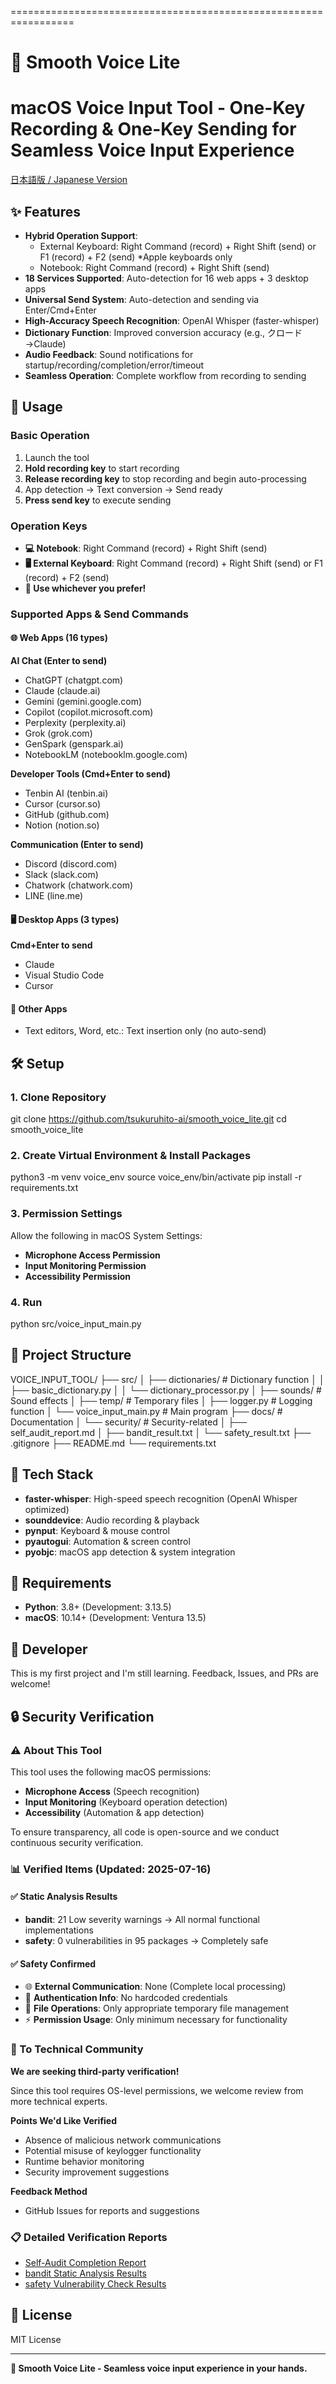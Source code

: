 
=================================================================
# 🎤 Smooth Voice Lite
macOS Voice Input Tool - One-Key Recording & One-Key Sending for Seamless Voice Input Experience
=================================================================

[日本語版 / Japanese Version](README_ja.md)

## ✨ Features

- **Hybrid Operation Support**: 
  - External Keyboard: Right Command (record) + Right Shift (send) or F1 (record) + F2 (send) *Apple keyboards only
  - Notebook: Right Command (record) + Right Shift (send)
- **18 Services Supported**: Auto-detection for 16 web apps + 3 desktop apps
- **Universal Send System**: Auto-detection and sending via Enter/Cmd+Enter
- **High-Accuracy Speech Recognition**: OpenAI Whisper (faster-whisper)
- **Dictionary Function**: Improved conversion accuracy (e.g., クロード→Claude)
- **Audio Feedback**: Sound notifications for startup/recording/completion/error/timeout
- **Seamless Operation**: Complete workflow from recording to sending

## 🎯 Usage

### Basic Operation
1. Launch the tool
2. **Hold recording key** to start recording
3. **Release recording key** to stop recording and begin auto-processing
4. App detection → Text conversion → Send ready
5. **Press send key** to execute sending

### Operation Keys
- **💻 Notebook**: Right Command (record) + Right Shift (send)
- **🖥️ External Keyboard**: Right Command (record) + Right Shift (send) or F1 (record) + F2 (send)
- **📌 Use whichever you prefer!**

### Supported Apps & Send Commands

#### 🌐 Web Apps (16 types)
**AI Chat (Enter to send)**
- ChatGPT (chatgpt.com)
- Claude (claude.ai)
- Gemini (gemini.google.com)
- Copilot (copilot.microsoft.com)
- Perplexity (perplexity.ai)
- Grok (grok.com)
- GenSpark (genspark.ai)
- NotebookLM (notebooklm.google.com)

**Developer Tools (Cmd+Enter to send)**
- Tenbin AI (tenbin.ai)
- Cursor (cursor.so)
- GitHub (github.com)
- Notion (notion.so)

**Communication (Enter to send)**
- Discord (discord.com)
- Slack (slack.com)
- Chatwork (chatwork.com)
- LINE (line.me)

#### 🖥️ Desktop Apps (3 types)
**Cmd+Enter to send**
- Claude
- Visual Studio Code
- Cursor

#### 📝 Other Apps
- Text editors, Word, etc.: Text insertion only (no auto-send)

## 🛠️ Setup

### 1. Clone Repository
git clone https://github.com/tsukuruhito-ai/smooth_voice_lite.git
cd smooth_voice_lite

### 2. Create Virtual Environment & Install Packages
python3 -m venv voice_env
source voice_env/bin/activate
pip install -r requirements.txt

### 3. Permission Settings
Allow the following in macOS System Settings:
- **Microphone Access Permission**
- **Input Monitoring Permission**
- **Accessibility Permission**

### 4. Run
python src/voice_input_main.py

## 📁 Project Structure

VOICE_INPUT_TOOL/
├── src/
│   ├── dictionaries/          # Dictionary function
│   │   ├── basic_dictionary.py
│   │   └── dictionary_processor.py
│   ├── sounds/               # Sound effects
│   ├── temp/                # Temporary files
│   ├── logger.py            # Logging function
│   └── voice_input_main.py  # Main program
├── docs/                    # Documentation
│   └── security/           # Security-related
│       ├── self_audit_report.md
│       ├── bandit_result.txt
│       └── safety_result.txt
├── .gitignore
├── README.md
└── requirements.txt

## 🔧 Tech Stack

- **faster-whisper**: High-speed speech recognition (OpenAI Whisper optimized)
- **sounddevice**: Audio recording & playback
- **pynput**: Keyboard & mouse control
- **pyautogui**: Automation & screen control
- **pyobjc**: macOS app detection & system integration

## 🔧 Requirements

- **Python**: 3.8+ (Development: 3.13.5)
- **macOS**: 10.14+ (Development: Ventura 13.5)

## 📝 Developer

This is my first project and I'm still learning. Feedback, Issues, and PRs are welcome!

## 🔒 Security Verification

### ⚠️ About This Tool
This tool uses the following macOS permissions:
- **Microphone Access** (Speech recognition)
- **Input Monitoring** (Keyboard operation detection)
- **Accessibility** (Automation & app detection)

To ensure transparency, all code is open-source and we conduct continuous security verification.

### 📊 Verified Items (Updated: 2025-07-16)

#### ✅ Static Analysis Results
- **bandit**: 21 Low severity warnings → All normal functional implementations
- **safety**: 0 vulnerabilities in 95 packages → Completely safe

#### ✅ Safety Confirmed
- 🌐 **External Communication**: None (Complete local processing)
- 🔑 **Authentication Info**: No hardcoded credentials
- 📁 **File Operations**: Only appropriate temporary file management
- ⚡ **Permission Usage**: Only minimum necessary for functionality

### 🙏 To Technical Community
**We are seeking third-party verification!**

Since this tool requires OS-level permissions, we welcome review from more technical experts.

**Points We'd Like Verified**
- Absence of malicious network communications
- Potential misuse of keylogger functionality
- Runtime behavior monitoring
- Security improvement suggestions

**Feedback Method**
- GitHub Issues for reports and suggestions

### 📋 Detailed Verification Reports
- [Self-Audit Completion Report](docs/security/self_audit_report.md)
- [bandit Static Analysis Results](docs/security/bandit_result.txt)
- [safety Vulnerability Check Results](docs/security/safety_result.txt)

## 📄 License

MIT License

---

**🎤 Smooth Voice Lite - Seamless voice input experience in your hands.**